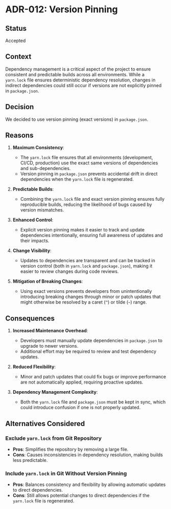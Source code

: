 # ADR-012: Version Pinning

## Status

Accepted

## Context

Dependency management is a critical aspect of the project to ensure consistent
and predictable builds across all environments. While a `yarn.lock` file ensures
deterministic dependency resolution, changes in indirect dependencies could
still occur if versions are not explicitly pinned in `package.json`.

## Decision

We decided to use version pinning (exact versions) in `package.json`.

## Reasons

1. **Maximum Consistency**:

   - The `yarn.lock` file ensures that all environments (development, CI/CD,
     production) use the exact same versions of dependencies and
     sub-dependencies.
   - Version pinning in `package.json` prevents accidental drift in direct
     dependencies when the `yarn.lock` file is regenerated.

2. **Predictable Builds**:

   - Combining the `yarn.lock` file and exact version pinning ensures fully
     reproducible builds, reducing the likelihood of bugs caused by version
     mismatches.

3. **Enhanced Control**:

   - Explicit version pinning makes it easier to track and update dependencies
     intentionally, ensuring full awareness of updates and their impacts.

4. **Change Visibility**:

   - Updates to dependencies are transparent and can be tracked in version
     control (both in `yarn.lock` and `package.json`), making it easier to
     review changes during code reviews.

5. **Mitigation of Breaking Changes**:

   - Using exact versions prevents developers from unintentionally introducing
     breaking changes through minor or patch updates that might otherwise be
     resolved by a caret (`^`) or tilde (`~`) range.

## Consequences

1. **Increased Maintenance Overhead**:

   - Developers must manually update dependencies in `package.json` to upgrade
     to newer versions.
   - Additional effort may be required to review and test dependency updates.

2. **Reduced Flexibility**:

   - Minor and patch updates that could fix bugs or improve performance are not
     automatically applied, requiring proactive updates.

3. **Dependency Management Complexity**:

   - Both the `yarn.lock` file and `package.json` must be kept in sync, which
     could introduce confusion if one is not properly updated.

## Alternatives Considered

### Exclude `yarn.lock` from Git Repository

- **Pros**: Simplifies the repository by removing a large file.
- **Cons**: Causes inconsistencies in dependency resolution, making builds
  less predictable.

### Include `yarn.lock` in Git Without Version Pinning

- **Pros**: Balances consistency and flexibility by allowing automatic
  updates to direct dependencies.
- **Cons**: Still allows potential changes to direct dependencies if the
  `yarn.lock` file is regenerated.
